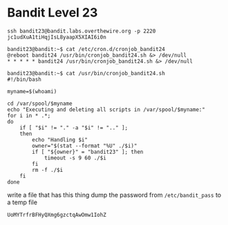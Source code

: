 # Bandit Level 23

```
ssh bandit23@bandit.labs.overthewire.org -p 2220
jc1udXuA1tiHqjIsL8yaapX5XIAI6i0n
```

```
bandit23@bandit:~$ cat /etc/cron.d/cronjob_bandit24
@reboot bandit24 /usr/bin/cronjob_bandit24.sh &> /dev/null
* * * * * bandit24 /usr/bin/cronjob_bandit24.sh &> /dev/null

bandit23@bandit:~$ cat /usr/bin/cronjob_bandit24.sh
#!/bin/bash

myname=$(whoami)

cd /var/spool/$myname
echo "Executing and deleting all scripts in /var/spool/$myname:"
for i in * .*;
do
    if [ "$i" != "." -a "$i" != ".." ];
    then
        echo "Handling $i"
        owner="$(stat --format "%U" ./$i)"
        if [ "${owner}" = "bandit23" ]; then
            timeout -s 9 60 ./$i
        fi
        rm -f ./$i
    fi
done
```

write a file that has this thing dump the password from `/etc/bandit_pass` to a temp file

```
UoMYTrfrBFHyQXmg6gzctqAwOmw1IohZ
```